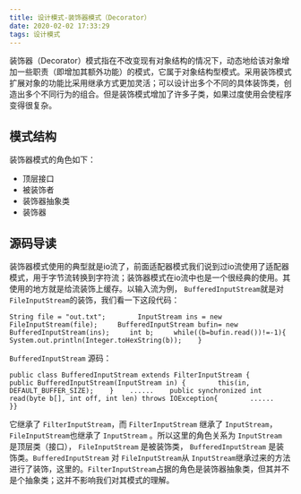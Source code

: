```yaml
---
title: 设计模式-装饰器模式（Decorator）
date: 2020-02-02 17:33:29
tags: 设计模式
---
```


装饰器（Decorator）模式指在不改变现有对象结构的情况下，动态地给该对象增加一些职责（即增加其额外功能）的模式，它属于对象结构型模式。采用装饰模式扩展对象的功能比采用继承方式更加灵活；可以设计出多个不同的具体装饰类，创造出多个不同行为的组合。但是装饰模式增加了许多子类，如果过度使用会使程序变得很复杂。



## 模式结构

装饰器模式的角色如下：

- 顶层接口
- 被装饰者
- 装饰器抽象类
- 装饰器

## 源码导读

装饰器模式使用的典型就是io流了，前面适配器模式我们说到过io流使用了适配器模式，用于字节流转换到字符流；装饰器模式在io流中也是一个很经典的使用。其使用的地方就是给流装饰上缓存。以输入流为例， `BufferedInputStream`就是对 `FileInputStream`的装饰，我们看一下这段代码：

```
String file = "out.txt";        InputStream ins = new FileInputStream(file);     BufferedInputStream bufin= new BufferedInputStream(ins);     int b;     while((b=bufin.read())!=-1){         System.out.println(Integer.toHexString(b));    }
```

`BufferedInputStream` 源码：

```
public class BufferedInputStream extends FilterInputStream {     public BufferedInputStream(InputStream in) {        this(in, DEFAULT_BUFFER_SIZE);    }    ......    public synchronized int read(byte b[], int off, int len) throws IOException{        ......    }}
```

它继承了 `FilterInputStream`，而 `FilterInputStream` 继承了 `InputStream`， `FileInputStream`也继承了 `InputStream` 。所以这里的角色关系为 `InputStream` 是顶层类（接口）， `FileInputStream` 是被装饰类， `BufferedInputStream` 是装饰类。`BufferedInputStream` 对 `FileInputStream`从 `InputStream`继承过来的方法进行了装饰，这里的。`FilterInputStream`占据的角色是装饰器抽象类，但其并不是个抽象类；这并不影响我们对其模式的理解。